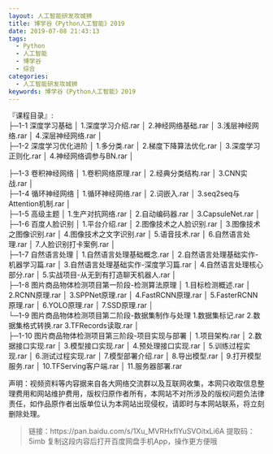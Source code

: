 ```yaml
---
layout: 人工智能研发攻城狮
title: 博学谷《Python人工智能》2019
date: 2019-07-08 21:43:13
tags:
  - Python
  - 人工智能
  - 博学谷
  - 综合
categories:
  - 人工智能研发攻城狮
keywords: 博学谷《Python人工智能》2019
---
```


『课程目录』:         
├─1-1 深度学习基础
│      1.深度学习介绍.rar
│      2.神经网络基础.rar
│      3.浅层神经网络.rar
│      4.深层神经网络.rar
│      
├─1-2 深度学习优化进阶
│      1.多分类.rar
│      2.梯度下降算法优化.rar
│      3.深度学习正则化.rar
│      4.神经网络调参与BN.rar
│ 
<!-- more -->         
├─1-3 卷积神经网络
│      1.卷积网络原理.rar
│      2.经典分类结构.rar
│      3.CNN实战.rar
│      
├─1-4 循环神经网络
│      1.循环神经网络.rar
│      2.词嵌入.rar
│      3.seq2seq与Attention机制.rar
│      
├─1-5 高级主题
│      1.生产对抗网络.rar
│      2.自动编码器.rar
│      3.CapsuleNet.rar
│      
├─1-6 百度人脸识别
│      1.平台介绍.rar
│      2.图像技术之人脸识别.rar
│      3.图像技术之图像识别.rar
│      4.图像技术之文字识别.rar
│      5.语音技术.rar
│      6.自然语言处理.rar
│      7.人脸识别打卡案例.rar
│      
├─1-7 自然语言处理
│      1.自然语言处理基础概念.rar
│      2.自然语言处理基础实作-机器学习篇.rar
│      3.自然语言处理基础实作-深度学习篇.rar
│      4.自然语言处理核心部分.rar
│      5.实战项目-从无到有打造聊天机器人.rar
│      
├─1-8 图片商品物体检测项目第一阶段-检测算法原理
│      1.目标检测概述.rar
│      2.RCNN原理.rar
│      3.SPPNet原理.rar
│      4.FastRCNN原理.rar
│      5.FasterRCNN原理.rar
│      6.YOLO原理.rar
│      7.SSD原理.rar
│      
└─1-9 图片商品物体检测项目第二阶段-数据集制作与处理
        1.数据集标记.rar
        2.数据集格式转换.rar
        3.TFRecords读取.rar
│      
├─1-10 图片商品物体检测项目第三阶段-项目实现与部署
│      1.项目架构.rar
│      2.数据接口实现.rar
│      3.模型接口实现.rar
│      4.预处理接口实现.rar
│      5.训练过程实现.rar
│      6.测试过程实现.rar
│      7.模型部署介绍.rar
│      8.导出模型.rar
│      9.打开模型服务.rar
│      10.TFServing客户端.rar
│      11.服务器部署.rar


<div class="post-copyright">
    <div class="post-copyright__author">
      <span class="post-copyright-meta">声明：视频资料等内容据来自各大网络交流群以及互联网收集，本网只收取信息整理费用和网站维护费用，版权归原作者所有，本网站不对所涉及的版权问题负法律责任，如作品原作者出版单位认为本网站出现侵权，请即时与本网站联系，将立刻删除处理。 </span>
    </div>
</div>

<blockquote class="blockquote-center">
链接：https://pan.baidu.com/s/1Xu_MVRHxfIYuSVOitxLi6A 
提取码：5imb 
复制这段内容后打开百度网盘手机App，操作更方便哦
</blockquote>

